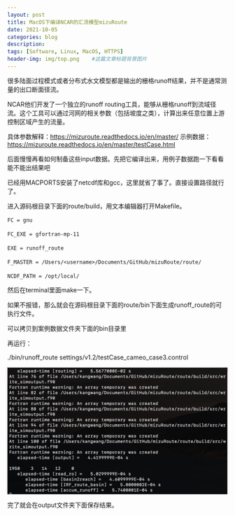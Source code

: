 ```yaml
---
layout: post
title: MacOS下编译NCAR的汇流模型mizuRoute
date: 2021-10-05
categories: blog
description: 
tags: [Software, Linux, MacOS, HTTPS]
header-img: img/top.png    #这篇文章标题背景图片
---
```


很多陆面过程模式或者分布式水文模型都是输出的栅格runoff结果，并不是通常测量的出口断面径流。

NCAR他们开发了一个独立的runoff routing工具，能够从栅格runoff到流域径流。这个工具可以通过河网的相关参数（包括坡度之类），计算出来任意位置上游控制区域产生的流量。

具体参数解释：https://mizuroute.readthedocs.io/en/master/
示例数据：https://mizuroute.readthedocs.io/en/master/testCase.html

后面慢慢再看如何制备这些input数据。先把它编译出来，用例子数据跑一下看看能不能出结果吧

已经用MACPORTS安装了netcdf库和gcc，这里就省了事了。直接设置路径就行了。

进入源码根目录下面的route/build，用文本编辑器打开Makefile。

```
FC = gnu

FC_EXE = gfortran-mp-11

EXE = runoff_route

F_MASTER = /Users/<username>/Documents/GitHub/mizuRoute/route/

NCDF_PATH = /opt/local/
```

然后在terminal里面make一下。

如果不报错，那么就会在源码根目录下面的route/bin下面生成runoff_route的可执行文件。

可以拷贝到案例数据文件夹下面的bin目录里

再运行：

./bin/runoff_route settings/v1.2/testCase_cameo_case3.control

<center>
<p><img src="/img/WX20211005-165939@2x.png" align="center"></p>
</center>

完了就会在output文件夹下面保存结果。
